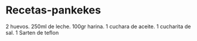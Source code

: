 # Recetas-pankekes

2 huevos.
250ml de leche.
100gr harina.
1 cuchara de aceite.
1 cucharita de sal.
1 Sarten de teflon
